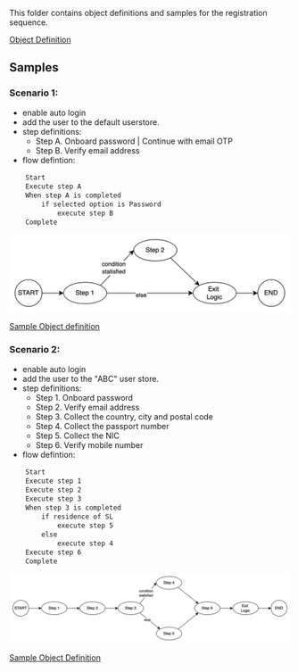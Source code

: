 This folder contains object definitions and samples for the registration sequence.

[Object Definition](definition.json)

## Samples

### Scenario 1:  

* enable auto login
* add the user to the default userstore.
* step definitions: <br>
    - Step A. Onboard password | Continue with email OTP <br>
    - Step B. Verify email address <br>
* flow defintion:
```
    Start
    Execute step A
    When step A is completed
        if selected option is Password
            execute step B
    Complete
```

![Alt text](reference-images/image-1.png)

[Sample Object definition](sample1.json)

### Scenario 2:

* enable auto login
* add the user to the "ABC" user store.
* step definitions: <br>
    - Step 1. Onboard password <br>
    - Step 2. Verify email address <br>
    - Step 3. Collect the country, city and postal code <br>
    - Step 4. Collect the passport number <br>
    - Step 5. Collect the NIC <br>
    - Step 6. Verify mobile number <br>
* flow defintion:
```
    Start
    Execute step 1
    Execute step 2
    Execute step 3
    When step 3 is completed
        if residence of SL
            execute step 5
        else 
            execute step 4
    Execute step 6
    Complete
```

![Alt text](reference-images/image.png)

[Sample Object Definition](sample2.json)


 <!-- 
 Scenario 2:
------------

* enable auto login
* add the user to the default user store.
* steps 
    1. Onboard password
    2. Verify email address
    3. Collect the country, _If non-residence of SL, execute step 4, otherwise execute step 5_
    4. Collect the passport number
    5. Collect the NIC 
    -->
